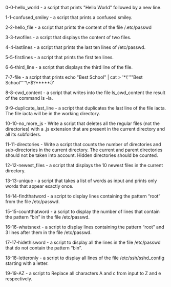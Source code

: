 0-0-hello_world - a script that prints "Hello World" followed by a new line.

1-1-confused_smiley - a script that prints a confused smiley.

2-2-hello_file - a script that prints the content of the file /.etc/passwd

3-3-twofiles - a script that displays the content of two files.

4-4-lastlines - a script that prints the last ten lines of /etc/passwd.

5-5-firstlines - a script that prints the first ten lines.

6-6-third_line - a script that displays the third line of the file.

7-7-file - a script that prints echo "Best School" | cat > '\*\\'\''"Best School"\'\''\\*$\?\*\*\*\*\*:)'

8-8-cwd_content - a script that writes into the file ls_cwd_content the result of the command ls -la.

9-9-duplicate_last_line - a script that duplicates the last line of the file iacta. The file iacta will be in the working directory.

10-10-no_more_js - Write a script that deletes all the regular files (not the directories) with a .js extension that are present in the current directory and all its subfolders.

11-11-directories - Write a script that counts the number of directories and sub-directories in the current directory. The current and parent directories should not be taken into account. Hidden directories should be counted.

12-12-newest_files - a script that displays the 10 newest files in the current directory.

13-13-unique - a script that takes a list of words as input and prints only words that appear exactly once.

14-14-findthatword - a script to display lines containing the pattern “root” from the file /etc/passwd.

15-15-countthatword - a script to display the number of lines that contain the pattern “bin” in the file /etc/passwd.

16-16-whatsnext - a script to display lines containing the pattern “root” and 3 lines after them in the file /etc/passwd.

17-17-hidethisword - a script to display all the lines in the file /etc/passwd that do not contain the pattern “bin”.

18-18-letteronly - a script to display all lines of the file /etc/ssh/sshd_config starting with a letter.

19-19-AZ - a script to Replace all characters A and c from input to Z and e respectively.
